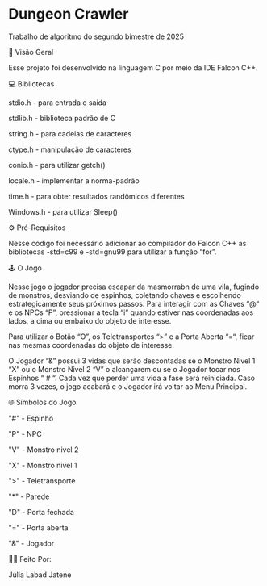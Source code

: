 # Dungeon Crawler
Trabalho de algoritmo do segundo bimestre de 2025

🔭 Visão Geral

Esse projeto foi desenvolvido na linguagem C por meio da IDE Falcon C++.

💻 Bibliotecas

stdio.h - para entrada e saída 

stdlib.h - biblioteca padrão de C 

string.h - para cadeias de caracteres 

ctype.h - manipulação de caracteres 

conio.h - para utilizar getch() 

locale.h - implementar a norma-padrão 

time.h - para obter resultados randômicos diferentes

Windows.h - para utilizar Sleep()


⚙️ Pré-Requisitos

Nesse código foi necessário adicionar ao compilador do Falcon C++ as bibliotecas -std=c99 e -std=gnu99 para utilizar a função “for”.

🕹️ O Jogo

Nesse jogo o jogador precisa escapar da masmorrabn de uma vila, fugindo de monstros, desviando de espinhos, coletando chaves e escolhendo estrategicamente seus próximos passos.
Para interagir com as Chaves “@“ e os NPCs “P”, pressionar a tecla “i” quando estiver nas coordenadas aos lados, a cima ou embaixo do objeto de interesse.

Para utilizar o Botão “O”, os Teletransportes “>” e a Porta Aberta “=“, ficar nas mesmas coordenadas do objeto de interesse.

O Jogador “&” possui 3 vidas que serão descontadas se o Monstro Nivel 1 “X” ou o Monstro Nivel 2 “V” o alcançarem ou se o Jogador tocar nos Espinhos “ # “. Cada vez que perder uma vida a fase será reiniciada. Caso morra 3 vezes, o jogo acabará e o Jogador irá voltar ao Menu Principal.

🌐 Símbolos do Jogo

"#" - Espinho

"P" - NPC

"V" - Monstro nivel 2

"X" - Monstro nivel 1

">" - Teletransporte

"*" - Parede

"D" - Porta fechada

"=" - Porta aberta

"&" - Jogador


👩‍💻 Feito Por:

Júlia Labad Jatene

